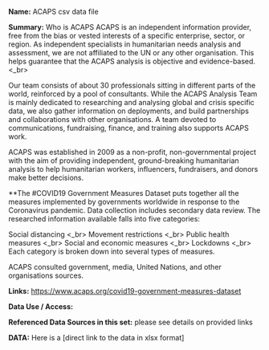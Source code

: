 
**Name:** ACAPS csv data file

**Summary:** 
Who is ACAPS
ACAPS is an independent information provider, free from the bias or vested interests of a specific enterprise, sector, or region. As independent specialists in humanitarian needs analysis and assessment, we are not affiliated to the UN or any other organisation. This helps guarantee that the ACAPS analysis is objective and evidence-based. <_br>

Our team consists of about 30 professionals sitting in different parts of the world, reinforced by a pool of consultants. While the ACAPS Analysis Team is mainly dedicated to researching and analysing global and crisis specific data, we also gather information on deployments, and build partnerships and collaborations with other organisations. A team devoted to communications, fundraising, finance, and training also supports ACAPS work.

ACAPS was established in 2009 as a non-profit, non-governmental project with the aim of providing independent, ground-breaking humanitarian analysis to help humanitarian workers, influencers, fundraisers, and donors make better decisions.

**The #COVID19 Government Measures Dataset puts together all the measures implemented by governments worldwide in response to the Coronavirus pandemic. Data collection includes secondary data review. The researched information available falls into five categories:

Social distancing <_br>
Movement restrictions <_br>
Public health measures <_br>
Social and economic measures <_br>
Lockdowns <_br>
Each category is broken down into several types of measures.

ACAPS consulted government, media, United Nations, and other organisations sources.


**Links:** 
https://www.acaps.org/covid19-government-measures-dataset

**Data Use / Access:** 

**Referenced Data Sources in this set:** please see details on provided links

**DATA:** Here is a [direct link to the data in xlsx format]



